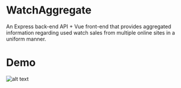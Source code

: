 # WatchAggregate
An Express back-end API + Vue front-end that provides aggregated information regarding used watch sales from multiple online sites in a uniform manner.

# Demo
![alt text](https://media.giphy.com/media/8w3gKjhdAJ4V2xJmHz/giphy.gif)

